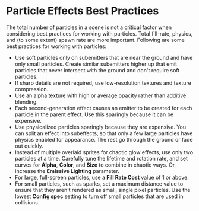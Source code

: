 # Particle Effects Best Practices<a name="particle-best-practices"></a>

The total number of particles in a scene is not a critical factor when considering best practices for working with particles\. Total fill\-rate, physics, and \(to some extent\) spawn rate are more important\. Following are some best practices for working with particles:
+ Use soft particles only on subemitters that are near the ground and have only small particles\. Create similar subemitters higher up that emit particles that never intersect with the ground and don't require soft particles\.
+ If sharp details are not required, use low\-resolution textures and texture compression\.
+ Use an alpha texture with high or average opacity rather than additive blending\.
+ Each second\-generation effect causes an emitter to be created for each particle in the parent effect\. Use this sparingly because it can be expensive\.
+ Use physicalized particles sparingly because they are expensive\. You can split an effect into subeffects, so that only a few large particles have physics enabled for appearance\. The rest go through the ground or fade out quickly\.
+  Instead of multiple overlaid sprites for chaotic glow effects, use only two particles at a time\. Carefully tune the lifetime and rotation rate, and set curves for **Alpha**, **Color**, and **Size** to combine in chaotic ways\. Or, increase the **Emissive Lighting** parameter\. 
+ For large, full\-screen particles, use a **Fill Rate Cost** value of 1 or above\.
+ For small particles, such as sparks, set a maximum distance value to ensure that they aren't rendered as small, single pixel particles\. Use the lowest **Config spec** setting to turn off small particles that are used in collisions\.
